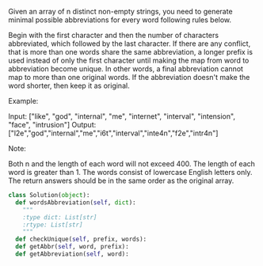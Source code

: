 Given an array of n distinct non-empty strings, you need to generate minimal possible abbreviations for every word following rules below.


Begin with the first character and then the number of characters abbreviated, which followed by the last character.
If there are any conflict, that is more than one words share the same abbreviation, a longer prefix is used instead of only the first character until making the map from word to abbreviation become unique. In other words, a final abbreviation cannot map to more than one original words.
 If the abbreviation doesn't make the word shorter, then keep it as original.


Example:

Input: ["like", "god", "internal", "me", "internet", "interval", "intension", "face", "intrusion"]
Output: ["l2e","god","internal","me","i6t","interval","inte4n","f2e","intr4n"]




Note: 

 Both n and the length of each word will not exceed 400.
 The length of each word is greater than 1.
 The words consist of lowercase English letters only.
 The return answers should be in the same order as the original array.



```python
class Solution(object):
  def wordsAbbreviation(self, dict):
    """
    :type dict: List[str]
    :rtype: List[str]
    """
  def checkUnique(self, prefix, words):
  def getAbbr(self, word, prefix):
  def getAbbreviation(self, word):
```
